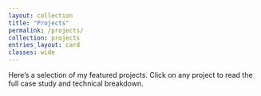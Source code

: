 ```yaml
---
layout: collection
title: "Projects"
permalink: /projects/
collection: projects
entries_layout: card
classes: wide
---
```


Here’s a selection of my featured projects. Click on any project to read the full case study and technical breakdown.